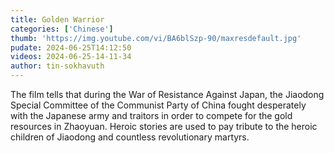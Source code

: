 ```yaml
---
title: Golden Warrior
categories: ['Chinese']
thumb: 'https://img.youtube.com/vi/BA6blSzp-90/maxresdefault.jpg'
pudate: 2024-06-25T14:12:50
videos: 2024-06-25-14-11-34
author: tin-sokhavuth
---
```

The film tells that during the War of Resistance Against Japan, the Jiaodong Special Committee of the Communist Party of China fought desperately with the Japanese army and traitors in order to compete for the gold resources in Zhaoyuan. Heroic stories are used to pay tribute to the heroic children of Jiaodong and countless revolutionary martyrs.